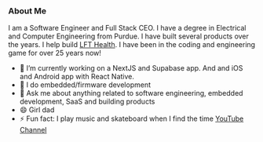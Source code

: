 ### About Me

I am a Software Engineer and Full Stack CEO. I have a degree in Electrical and Computer Engineering from Purdue. I have built several products over the years. I help build [LFT Health](https://lft-health.co). I have been in the coding and engineering game for over 25 years now!

- 🔭 I’m currently working on a NextJS and Supabase app. And and iOS and Android app with React Native.
- 🌱 I do embedded/firmware development
- 💬 Ask me about anything related to software engineering, embedded development, SaaS and building products
- 😄 Girl dad
- ⚡ Fun fact: I play music and skateboard when I find the time [YouTube Channel](https://www.youtube.com/channel/UCiQG6shVdELr-zjsedDRTEw)
